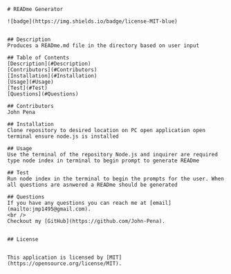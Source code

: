 
    # READme Generator
    
    ![badge](https://img.shields.io/badge/license-MIT-blue)
    

    ## Description
    Produces a READme.md file in the directory based on user input

    ## Table of Contents
    [Description](#Description)
    [Contributors](#Contributors)
    [Installation](#Installation)
    [Usage](#Usage)
    [Test](#Test)
    [Questions](#Questions)

    ## Contributors
    John Pena

    ## Installation
    Clone repository to desired location on PC open application open terminal ensure node.js is installed

    ## Usage
    Use the terminal of the repository Node.js and inquirer are required type node index in terminal to begin prompt to generate READme

    ## Test
    Run node index in the terminal to begin the prompts for the user. When all questions are asnwered a READme should be generated

    ## Questions
    If you have any questions you can reach me at [email](mailto:jmp1495@gmail.com). 
    <br />
    Checkout my [GitHub](https://github.com/John-Pena).

    
    ## License
    
    
    This application is licensed by [MIT](https://opensource.org/license/MIT).
    
    